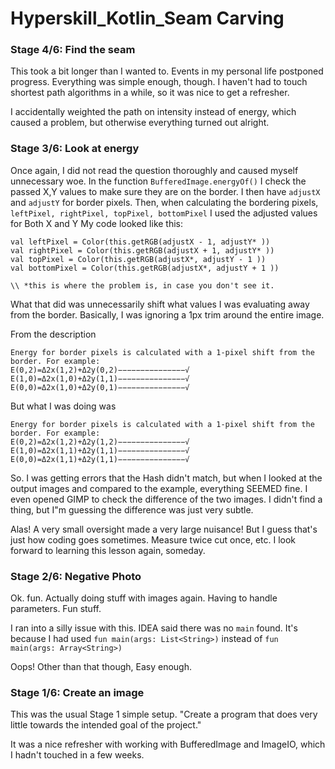 # Hyperskill_Kotlin_Seam Carving

### Stage 4/6: Find the seam

This took a bit longer than I wanted to. Events in my personal life postponed progress. Everything was simple enough, though. I haven't had to touch shortest path algorithms in a while, so it was nice to get a refresher.

I accidentally weighted the path on intensity instead of energy, which caused a problem, but otherwise everything turned out alright.

### Stage 3/6: Look at energy

Once again, I did not read the question thoroughly and caused myself unnecessary woe.
In the function `BufferedImage.energyOf()` I check the passed X,Y values to make sure they are on the border.
I then have `adjustX` and `adjustY` for border pixels.
Then, when calculating the bordering pixels, `leftPixel, rightPixel, topPixel, bottomPixel` I used the adjusted values for Both X and Y
My code looked like this:
```
val leftPixel = Color(this.getRGB(adjustX - 1, adjustY* ))
val rightPixel = Color(this.getRGB(adjustX + 1, adjustY* ))
val topPixel = Color(this.getRGB(adjustX*, adjustY - 1 ))
val bottomPixel = Color(this.getRGB(adjustX*, adjustY + 1 ))

\\ *this is where the problem is, in case you don't see it. 
```
What that did was unnecessarily shift what values I was evaluating away from the border.
Basically, I was ignoring a 1px trim around the entire image.

From the description
```
Energy for border pixels is calculated with a 1-pixel shift from the border. For example:
E(0,2)=Δ2x(1,2)+Δ2y(0,2)−−−−−−−−−−−−−−−√
E(1,0)=Δ2x(1,0)+Δ2y(1,1)−−−−−−−−−−−−−−−√
E(0,0)=Δ2x(1,0)+Δ2y(0,1)−−−−−−−−−−−−−−−√
```

But what I was doing was 
```
Energy for border pixels is calculated with a 1-pixel shift from the border. For example:
E(0,2)=Δ2x(1,2)+Δ2y(1,2)−−−−−−−−−−−−−−−√
E(1,0)=Δ2x(1,1)+Δ2y(1,1)−−−−−−−−−−−−−−−√
E(0,0)=Δ2x(1,1)+Δ2y(1,1)−−−−−−−−−−−−−−−√
```

So. I was getting errors that the Hash didn't match, but when I looked at the output images and compared to the example, everything SEEMED fine.
I even opened GIMP to check the difference of the two images. I didn't find a thing, but I"m guessing the difference was just very subtle.


Alas! A very small oversight made a very large nuisance!
But I guess that's just how coding goes sometimes. Measure twice cut once, etc.
I look forward to learning this lesson again, someday.


### Stage 2/6: Negative Photo

Ok. fun. Actually doing stuff with images again. Having to handle parameters. Fun stuff.

I ran into a silly issue with this. IDEA said there was no `main` found. It's because I had used `fun main(args: List<String>)` instead of `fun main(args: Array<String>)`

Oops! Other than that though, Easy enough.

### Stage 1/6: Create an image

This was the usual Stage 1 simple setup. "Create a program that does very little towards the intended goal of the project."

It was a nice refresher with working with BufferedImage and ImageIO, which I hadn't touched in a few weeks.